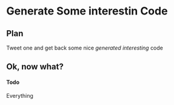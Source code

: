# Generate Some interestin Code
## Plan
Tweet one and get back some nice *generated interesting* code

## Ok, now what?

#### Todo
Everything
